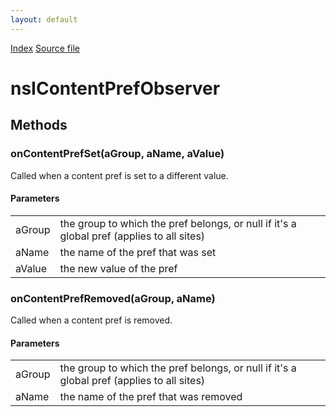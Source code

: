 ```yaml
---
layout: default
---
```

<div id='links'><a href="../index.html">Index</a>
<a href="http://dxr.mozilla.org/mozilla-central/source/dom/interfaces/base/nsIContentPrefService.idl">Source file</a>
</div>

# nsIContentPrefObserver #

## Methods ##

### onContentPrefSet(aGroup, aName, aValue) ###
  
Called when a content pref is set to a different value.  
  
  

#### Parameters ####

<table>

<tr>
<td>aGroup</td>
<td>the group to which the pref belongs, or null  
                      if it's a global pref (applies to all sites)  
</td>
</tr>

<tr>
<td>aName</td>
<td>the name of the pref that was set  
</td>
</tr>

<tr>
<td>aValue</td>
<td>the new value of the pref  
</td>
</tr>

</table>

### onContentPrefRemoved(aGroup, aName) ###
  
Called when a content pref is removed.  
  
  

#### Parameters ####

<table>

<tr>
<td>aGroup</td>
<td>the group to which the pref belongs, or null  
                      if it's a global pref (applies to all sites)  
</td>
</tr>

<tr>
<td>aName</td>
<td>the name of the pref that was removed  
</td>
</tr>

</table>
